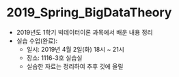 # 2019_Spring_BigDataTheory
- 2019년도 1학기 빅데이터이론 과목에서 배운 내용 정리
- 실습 수업(완료):
  - 일시: 2019년 4월 2일(화) 18시 ~ 21시
  - 장소: 1116-3호 실습실
  - 실습한 자료는 정리하여 추후 깃에 올릴 
